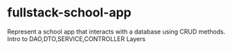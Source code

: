 # fullstack-school-app
Represent a school app that interacts with a database using CRUD methods. Intro to DAO,DTO,SERVICE,CONTROLLER Layers
